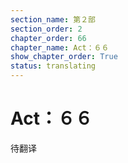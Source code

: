 ```yaml
---
section_name: 第２部
section_order: 2
chapter_order: 66
chapter_name: Act：６６
show_chapter_order: True
status: translating
---
```


# Act：６６
待翻译
